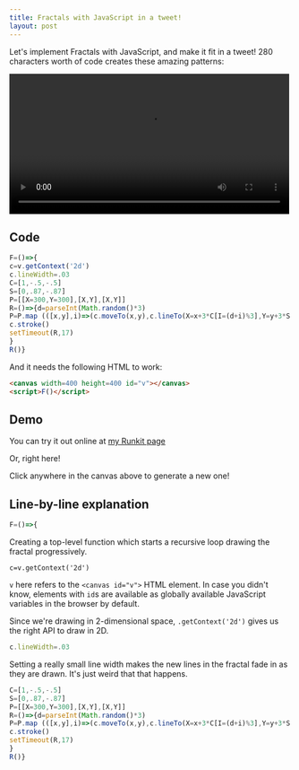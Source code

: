 ```yaml
---
title: Fractals with JavaScript in a tweet!
layout: post
---
```


Let's implement Fractals with JavaScript, and make it fit in a tweet! 280 characters worth of code creates these amazing patterns:

<video autoplay width="500">
  <source src="{{ site.baseurl }}{{ site.imgurl }}/fractal-tweet.mp4" type="video/mp4">
  Watch a video <a href="{{ site.baseurl }}{{ site.imgurl }}/fractal-tweet.mp4">here</a>
</video>

## Code

```js
F=()=>{
c=v.getContext('2d')
c.lineWidth=.03
C=[1,-.5,-.5]
S=[0,.87,-.87]
P=[[X=300,Y=300],[X,Y],[X,Y]]
R=()=>{d=parseInt(Math.random()*3)
P=P.map (([x,y],i)=>(c.moveTo(x,y),c.lineTo(X=x+3*C[I=(d+i)%3],Y=y+3*S[I]),[X,Y]))
c.stroke()
setTimeout(R,17)
}
R()}
```

And it needs the following HTML to work:

```html
<canvas width=400 height=400 id="v"></canvas>
<script>F()</script>
```

## Demo

You can try it out online at
[my Runkit page](https://runkit.com/asyncanup/5cd629840a18bf001b4860e9)

Or, right here!

<script src="{{ site.baseurl }}{{ site.jsurl }}/fractal-tweet.js"></script>
<div id="canvas-container" style="margin:10px auto"></div>

Click anywhere in the canvas above to generate a new one!

## Line-by-line explanation

```js
F=()=>{
```
Creating a top-level function which starts a recursive loop drawing the fractal progressively.

```
c=v.getContext('2d')
```
`v` here refers to the `<canvas id="v">` HTML element.
In case you didn't know, elements with `id`s are available as globally available JavaScript variables in the browser by default.

Since we're drawing in 2-dimensional space, `.getContext('2d')` gives us the right API to draw in 2D.

```js
c.lineWidth=.03
```
Setting a really small line width makes the new lines in the fractal fade in as they are drawn. It's just weird that that happens.

```js
C=[1,-.5,-.5]
S=[0,.87,-.87]
P=[[X=300,Y=300],[X,Y],[X,Y]]
R=()=>{d=parseInt(Math.random()*3)
P=P.map (([x,y],i)=>(c.moveTo(x,y),c.lineTo(X=x+3*C[I=(d+i)%3],Y=y+3*S[I]),[X,Y]))
c.stroke()
setTimeout(R,17)
}
R()}
```

